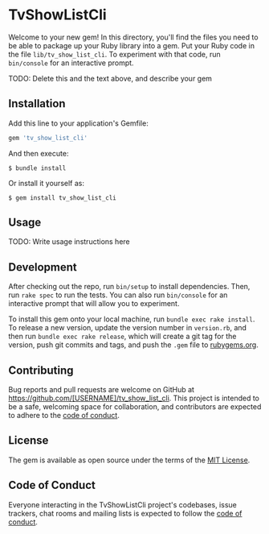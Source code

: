 # TvShowListCli

Welcome to your new gem! In this directory, you'll find the files you need to be able to package up your Ruby library into a gem. Put your Ruby code in the file `lib/tv_show_list_cli`. To experiment with that code, run `bin/console` for an interactive prompt.

TODO: Delete this and the text above, and describe your gem

## Installation

Add this line to your application's Gemfile:

```ruby
gem 'tv_show_list_cli'
```

And then execute:

    $ bundle install

Or install it yourself as:

    $ gem install tv_show_list_cli

## Usage

TODO: Write usage instructions here

## Development

After checking out the repo, run `bin/setup` to install dependencies. Then, run `rake spec` to run the tests. You can also run `bin/console` for an interactive prompt that will allow you to experiment.

To install this gem onto your local machine, run `bundle exec rake install`. To release a new version, update the version number in `version.rb`, and then run `bundle exec rake release`, which will create a git tag for the version, push git commits and tags, and push the `.gem` file to [rubygems.org](https://rubygems.org).

## Contributing

Bug reports and pull requests are welcome on GitHub at https://github.com/[USERNAME]/tv_show_list_cli. This project is intended to be a safe, welcoming space for collaboration, and contributors are expected to adhere to the [code of conduct](https://github.com/[USERNAME]/tv_show_list_cli/blob/master/CODE_OF_CONDUCT.md).


## License

The gem is available as open source under the terms of the [MIT License](https://opensource.org/licenses/MIT).

## Code of Conduct

Everyone interacting in the TvShowListCli project's codebases, issue trackers, chat rooms and mailing lists is expected to follow the [code of conduct](https://github.com/[USERNAME]/tv_show_list_cli/blob/master/CODE_OF_CONDUCT.md).
